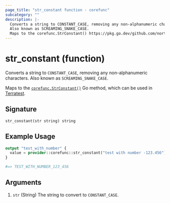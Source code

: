 ```yaml
---
page_title: "str_constant function - corefunc"
subcategory: ""
description: |-
  Converts a string to CONSTANT_CASE, removing any non-alphanumeric characters.
  Also known as SCREAMING_SNAKE_CASE.
  Maps to the corefunc.StrConstant() https://pkg.go.dev/github.com/northwood-labs/terraform-provider-corefunc/v2/corefunc#StrConstant Go method, which can be used in Terratest https://terratest.gruntwork.io.
---
```


# str_constant (function)

Converts a string to `CONSTANT_CASE`, removing any non-alphanumeric characters.
Also known as `SCREAMING_SNAKE_CASE`.

Maps to the [`corefunc.StrConstant()`](https://pkg.go.dev/github.com/northwood-labs/terraform-provider-corefunc/v2/corefunc#StrConstant) Go method, which can be used in [Terratest](https://terratest.gruntwork.io).

## Signature

<!-- signature generated by tfplugindocs -->
```text
str_constant(str string) string
```

## Example Usage

```terraform
output "test_with_number" {
  value = provider::corefunc::str_constant("test with number -123.456")
}

#=> TEST_WITH_NUMBER_123_456
```

## Arguments

1. `str` (String) The string to convert to `CONSTANT_CASE`.

<!-- Preview the provider docs with the Terraform registry provider docs preview tool: https://registry.terraform.io/tools/doc-preview -->
